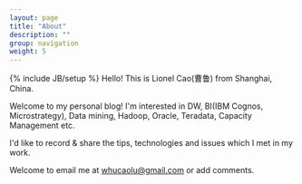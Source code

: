 ```yaml
---
layout: page
title: "About"
description: ""
group: navigation
weight: 5
---
```

{% include JB/setup %}
Hello! This is Lionel Cao(曹鲁) from Shanghai, China.

Welcome to my personal blog! I'm interested in DW, BI(IBM Cognos, Microstrategy), Data mining, Hadoop, Oracle, Teradata, Capacity Management etc.

I'd like to record & share the tips, technologies and issues which I met in  my work.

Welcome to email me at <whucaolu@gmail.com> or add comments.

